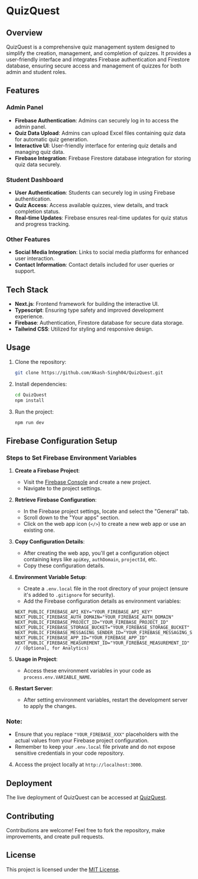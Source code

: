 # QuizQuest 

## Overview

QuizQuest is a comprehensive quiz management system designed to simplify the creation, management, and completion of quizzes. It provides a user-friendly interface and integrates Firebase authentication and Firestore database, ensuring secure access and management of quizzes for both admin and student roles.

## Features

### Admin Panel

- **Firebase Authentication**: Admins can securely log in to access the admin panel.
- **Quiz Data Upload**: Admins can upload Excel files containing quiz data for automatic quiz generation.
- **Interactive UI**: User-friendly interface for entering quiz details and managing quiz data.
- **Firebase Integration**: Firebase Firestore database integration for storing quiz data securely.

### Student Dashboard

- **User Authentication**: Students can securely log in using Firebase authentication.
- **Quiz Access**: Access available quizzes, view details, and track completion status.
- **Real-time Updates**: Firebase ensures real-time updates for quiz status and progress tracking.

### Other Features

- **Social Media Integration**: Links to social media platforms for enhanced user interaction.
- **Contact Information**: Contact details included for user queries or support.

## Tech Stack

- **Next.js**: Frontend framework for building the interactive UI.
- **Typescript**: Ensuring type safety and improved development experience.
- **Firebase**: Authentication, Firestore database for secure data storage.
- **Tailwind CSS**: Utilized for styling and responsive design.

## Usage

1. Clone the repository:

   ```bash
   git clone https://github.com/Akash-Singh04/QuizQuest.git
   ```

2. Install dependencies:

   ```bash
   cd QuizQuest
   npm install
   ```

3. Run the project:

   ```bash
   npm run dev
   ```


## Firebase Configuration Setup

### Steps to Set Firebase Environment Variables

1. **Create a Firebase Project**:
   - Visit the [Firebase Console](https://console.firebase.google.com/) and create a new project.
   - Navigate to the project settings.

2. **Retrieve Firebase Configuration**:
   - In the Firebase project settings, locate and select the "General" tab.
   - Scroll down to the "Your apps" section.
   - Click on the web app icon (`</>`) to create a new web app or use an existing one.

3. **Copy Configuration Details**:
   - After creating the web app, you'll get a configuration object containing keys like `apiKey`, `authDomain`, `projectId`, etc.
   - Copy these configuration details.

4. **Environment Variable Setup**:
   - Create a `.env.local` file in the root directory of your project (ensure it's added to `.gitignore` for security).
   - Add the Firebase configuration details as environment variables:

   ```env
   NEXT_PUBLIC_FIREBASE_API_KEY="YOUR_FIREBASE_API_KEY"
   NEXT_PUBLIC_FIREBASE_AUTH_DOMAIN="YOUR_FIREBASE_AUTH_DOMAIN"
   NEXT_PUBLIC_FIREBASE_PROJECT_ID="YOUR_FIREBASE_PROJECT_ID"
   NEXT_PUBLIC_FIREBASE_STORAGE_BUCKET="YOUR_FIREBASE_STORAGE_BUCKET"
   NEXT_PUBLIC_FIREBASE_MESSAGING_SENDER_ID="YOUR_FIREBASE_MESSAGING_SENDER_ID"
   NEXT_PUBLIC_FIREBASE_APP_ID="YOUR_FIREBASE_APP_ID"
   NEXT_PUBLIC_FIREBASE_MEASUREMENT_ID="YOUR_FIREBASE_MEASUREMENT_ID"  // (Optional, for Analytics)
   ```

5. **Usage in Project**:
   - Access these environment variables in your code as `process.env.VARIABLE_NAME`.

6. **Restart Server**:
   - After setting environment variables, restart the development server to apply the changes.

### Note:
- Ensure that you replace `"YOUR_FIREBASE_XXX"` placeholders with the actual values from your Firebase project configuration.
- Remember to keep your `.env.local` file private and do not expose sensitive credentials in your code repository.


4. Access the project locally at `http://localhost:3000`.

## Deployment

The live deployment of QuizQuest can be accessed at [QuizQuest](https://quiz-quest-delta.vercel.app/).

## Contributing

Contributions are welcome! Feel free to fork the repository, make improvements, and create pull requests.

## License

This project is licensed under the [MIT License](LICENSE).
